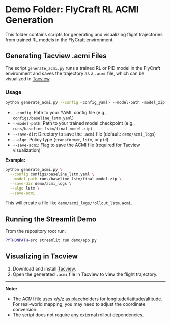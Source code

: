 # Demo Folder: FlyCraft RL ACMI Generation

This folder contains scripts for generating and visualizing flight trajectories from trained RL models in the FlyCraft environment.

## Generating Tacview .acmi Files

The script `generate_acmi.py` runs a trained RL or PID model in the FlyCraft environment and saves the trajectory as a `.acmi` file, which can be visualized in [Tacview](https://tacview.net/).

### Usage

```bash
python generate_acmi.py --config <config_yaml> --model-path <model_zip> --save-dir <output_dir> --algo <policy_type> --save-acmi
```

- `--config`: Path to your YAML config file (e.g., `configs/baseline_lstm.yaml`)
- `--model-path`: Path to your trained model checkpoint (e.g., `runs/baseline_lstm/final_model.zip`)
- `--save-dir`: Directory to save the `.acmi` file (default: `demo/acmi_logs`)
- `--algo`: Policy type (`transformer`, `lstm`, or `pid`)
- `--save-acmi`: Flag to save the ACMI file (required for Tacview visualization)

**Example:**

```bash
python generate_acmi.py \
  --config configs/baseline_lstm.yaml \
  --model-path runs/baseline_lstm/final_model.zip \
  --save-dir demo/acmi_logs \
  --algo lstm \
  --save-acmi
```

This will create a file like `demo/acmi_logs/rollout_lstm.acmi`.

## Running the Streamlit Demo

From the repository root run:

```bash
PYTHONPATH=src streamlit run demo/app.py
```

## Visualizing in Tacview

1. Download and install [Tacview](https://tacview.net/).
2. Open the generated `.acmi` file in Tacview to view the flight trajectory.

---

**Note:**
- The ACMI file uses x/y/z as placeholders for longitude/latitude/altitude. For real-world mapping, you may need to adjust the coordinate conversion.
- The script does not require any external rollout dependencies.
